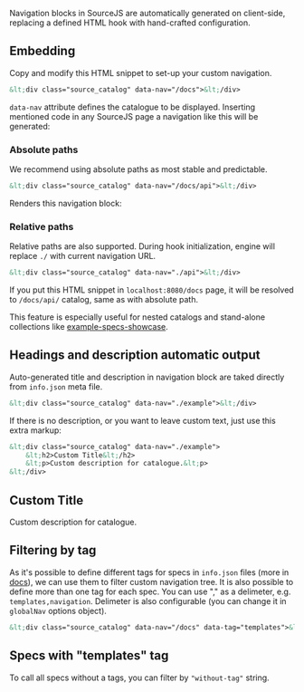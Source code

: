 Navigation blocks in SourceJS are automatically generated on client-side, replacing a defined HTML hook with hand-crafted configuration.

## Embedding

Copy and modify this HTML snippet to set-up your custom navigation.

```html
&lt;div class="source_catalog" data-nav="/docs">&lt;/div>
```

`data-nav` attribute defines the catalogue to be displayed. Inserting mentioned code in any SourceJS page a navigation like this will be generated:

<div class="source_catalog" data-nav="/docs"></div>


### Absolute paths

We recommend using absolute paths as most stable and predictable.

```html
&lt;div class="source_catalog" data-nav="/docs/api">&lt;/div>
```

Renders this navigation block:

<div class="source_catalog" data-nav="/docs/api"></div>


### Relative paths

Relative paths are also supported. During hook initialization, engine will replace `./` with current navigation URL.

```html
&lt;div class="source_catalog" data-nav="./api">&lt;/div>
```

If you put this HTML snippet in `localhost:8080/docs` page, it will be resolved to `/docs/api/` catalog, same as with absolute path.

This feature is especially useful for nested catalogs and stand-alone collections like [example-specs-showcase](https://github.com/sourcejs/example-specs-showcase/blob/master/index.src.html).


## Headings and description automatic output

Auto-generated title and description in navigation block are taked directly from `info.json` meta file.

```html
&lt;div class="source_catalog" data-nav="./example">&lt;/div>
```

<div class="source_catalog" data-nav="./example"></div>

If there is no description, or you want to leave custom text, just use this extra markup:

```html
&lt;div class="source_catalog" data-nav="./example">
    &lt;h2>Custom Title&lt;/h2>
    &lt;p>Custom description for catalogue.&lt;p>
&lt;/div>
```

<div class="source_catalog" data-nav="./example">
    <h2>Custom Title</h2>
    <p>Custom description for catalogue.</p>
</div>


## Filtering by tag

As it's possible to define different tags for specs in `info.json` files (more in [docs](/docs/info-json/)), we can use them to filter custom navigation tree. It is also possible to define more than one tag for each spec. You can use "," as a delimeter, e.g. `templates,navigation`. Delimeter is also configurable (you can change it in `globalNav` options object).


```html
&lt;div class="source_catalog" data-nav="/docs" data-tag="templates">&lt;/div>
```

<div class="source_catalog" data-nav="/docs" data-tag="templates">
    <h2>Specs with "templates" tag</h2>
</div>

To call all specs without a tags, you can filter by `"without-tag"` string.
